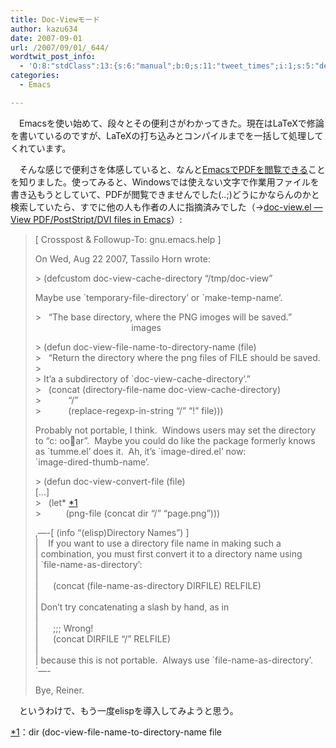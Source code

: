 ```yaml
---
title: Doc-Viewモード
author: kazu634
date: 2007-09-01
url: /2007/09/01/_644/
wordtwit_post_info:
  - 'O:8:"stdClass":13:{s:6:"manual";b:0;s:11:"tweet_times";i:1;s:5:"delay";i:0;s:7:"enabled";i:1;s:10:"separation";s:2:"60";s:7:"version";s:3:"3.7";s:14:"tweet_template";b:0;s:6:"status";i:2;s:6:"result";a:0:{}s:13:"tweet_counter";i:2;s:13:"tweet_log_ids";a:1:{i:0;i:3205;}s:9:"hash_tags";a:0:{}s:8:"accounts";a:1:{i:0;s:7:"kazu634";}}'
categories:
  - Emacs

---
```

<div class="section">
<p>
    　Emacsを使い始めて、段々とその便利さがわかってきた。現在はLaTeXで修論を書いているのですが、LaTeXの打ち込みとコンパイルまでを一括して処理してくれています。
</p>
  
<p>
    　そんな感じで便利さを体感していると、なんと<a href="http://www.tsdh.de/cgi-bin/wiki.pl/doc-view.el" onclick="__gaTracker('send', 'event', 'outbound-article', 'http://www.tsdh.de/cgi-bin/wiki.pl/doc-view.el', 'EmacsでPDFを閲覧できる');" target="blank">EmacsでPDFを閲覧できる</a>ことを知りました。使ってみると、Windowsでは使えない文字で作業用ファイルを書き込もうとしていて、PDFが閲覧できませんでした(..;)どうにかならんのかと検索していたら、すでに他の人も作者の人に指摘済みでした（→<a href="http://www.mail-archive.com/gnu-emacs-sources@gnu.org/msg01114.html" onclick="__gaTracker('send', 'event', 'outbound-article', 'http://www.mail-archive.com/gnu-emacs-sources@gnu.org/msg01114.html', 'doc-view.el &#8212; View PDF/PostStript/DVI files in Emacs');" target="blank">doc-view.el &#8212; View PDF/PostStript/DVI files in Emacs</a>）:
</p>
  
<blockquote>
<p>
      [ Crosspost & Followup-To: gnu.emacs.help ]
</p>
    
<p>
      On Wed, Aug 22 2007, Tassilo Horn wrote:
</p>
    
<p>
      > (defcustom doc-view-cache-directory &#8220;/tmp/doc-view&#8221;
</p>
    
<p>
      Maybe use `temporary-file-directory&#8217; or `make-temp-name&#8217;.
</p>
    
<p>
      >&#160;&#160; &#8220;The base directory, where the PNG imoges will be saved.&#8221;<br />&#160;&#160;&#160;&#160;&#160;&#160;&#160;&#160;&#160;&#160;&#160;&#160;&#160;&#160;&#160;&#160;&#160;&#160;&#160;&#160;&#160;&#160;&#160;&#160;&#160;&#160;&#160;&#160;&#160;&#160;&#160;&#160;&#160;&#160;&#160;&#160;&#160;&#160; images
</p>
    
<p>
      > (defun doc-view-file-name-to-directory-name (file)<br />>&#160;&#160; &#8220;Return the directory where the png files of FILE should be saved.<br />><br />> It&#8217;a a subdirectory of `doc-view-cache-directory&#8217;.&#8221;<br />>&#160;&#160; (concat (directory-file-name doc-view-cache-directory)<br />>&#160;&#160;&#160;&#160;&#160;&#160;&#160;&#160;&#160;&#160; &#8220;/&#8221;<br />>&#160;&#160;&#160;&#160;&#160;&#160;&#160;&#160;&#160;&#160; (replace-regexp-in-string &#8220;/&#8221; &#8220;!&#8221; file)))
</p>
    
<p>
      Probably not portable, I think.&#160; Windows users may set the directory<br />to &#8220;c: ooar&#8221;.&#160; Maybe you could do like the package formerly knows<br />as `tumme.el&#8217; does it.&#160; Ah, it&#8217;s `image-dired.el&#8217; now:<br />`image-dired-thumb-name&#8217;.
</p>
    
<p>
      > (defun doc-view-convert-file (file)<br />[&#8230;]<br />>&#160;&#160; (let* <span class="footnote"><a href="/sirocco634/#f1" name="fn1" title="dir (doc-view-file-name-to-directory-name file">*1</a></span><br />>&#160;&#160;&#160;&#160;&#160;&#160;&#160;&#160;&#160; (png-file (concat dir &#8220;/&#8221; &#8220;page.png&#8221;)))
</p>
    
<p>
      ,&#8212;-[ (info &#8220;(elisp)Directory Names&#8221;) ]<br />|&#160;&#160;&#160; If you want to use a directory file name in making such a<br />| combination, you must first convert it to a directory name using<br />| `file-name-as-directory&#8217;:<br />| <br />|&#160;&#160;&#160;&#160;&#160; (concat (file-name-as-directory DIRFILE) RELFILE)<br />| <br />| Don&#8217;t try concatenating a slash by hand, as in<br />| <br />|&#160;&#160;&#160;&#160;&#160; ;;; Wrong!<br />|&#160;&#160;&#160;&#160;&#160; (concat DIRFILE &#8220;/&#8221; RELFILE)<br />| <br />| because this is not portable.&#160; Always use `file-name-as-directory&#8217;.<br />`&#8212;-
</p>
    
<p>
      Bye, Reiner.
</p>
</blockquote>
  
<p>
    　というわけで、もう一度elispを導入してみようと思う。
</p>
</div>

<div class="footnote">
<p class="footnote">
<a href="/sirocco634/#fn1" name="f1">*1</a>：dir (doc-view-file-name-to-directory-name file
</p>
</div>